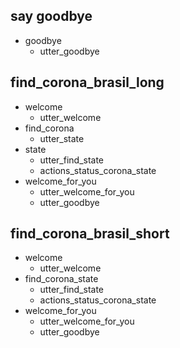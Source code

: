 ## say goodbye
* goodbye
  - utter_goodbye

## find_corona_brasil_long
* welcome
  - utter_welcome
* find_corona
  - utter_state
* state
  - utter_find_state
  - actions_status_corona_state
* welcome_for_you
  - utter_welcome_for_you
  - utter_goodbye

## find_corona_brasil_short
* welcome
  - utter_welcome
* find_corona_state
  - utter_find_state
  - actions_status_corona_state
* welcome_for_you
  - utter_welcome_for_you
  - utter_goodbye